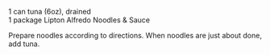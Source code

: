 ---
---

1 can tuna (6oz), drained  
1 package Lipton Alfredo Noodles & Sauce 

Prepare noodles according to directions. When noodles are just about done, add tuna.
